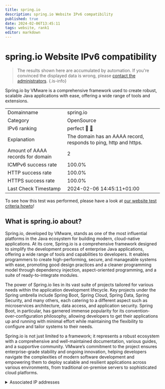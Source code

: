 ```yaml
---
title: spring.io
description: spring.io Website IPv6 compatibility
published: true
date: 2024-02-06T13:45:11
tags: website, rank1
editor: markdown
---
```


# spring.io Website IPv6 compatibility

> The results shown here are accumulated by automation. If you're convinced the displayed data is wrong, please [contact the administrators](/howto/chat). 
{.is-info}

Spring.io by VMware is a comprehensive framework used to create robust, scalable Java applications with ease, offering a wide range of tools and extensions.


|   |   |
| - | - |
| Domainname | spring.io
| Category | OpenSource |
| IPv6 ranking | perfect :1st_place_medal: [🔗](/howto/ranking) |
| Explanation | The domain has an AAAA record, responds to ping, http and https. |
| Amount of AAAA records for domain | 2 |
| ICMPv6 success rate | 100.0%|
| HTTP success rate | 100.0% |
| HTTPS success rate | 100.0% |
| Last Check Timestamp | 2024-02-06 14:45:11+01:00 |

To see how this test was performed, please have a look at [our website test criteria howto](/howto/testcriteria/website)!


## What is spring.io about?
Spring.io, developed by VMware, stands as one of the most influential platforms in the Java ecosystem for building modern, cloud-native applications. At its core, Spring.io is a comprehensive framework designed to simplify the development process of enterprise Java applications, offering a wide range of tools and capabilities to developers. It enables programmers to create high-performing, secure, and manageable systems with ease, promoting good design practices and a cleaner programming model through dependency injection, aspect-oriented programming, and a suite of ready-to-integrate modules.

The power of Spring.io lies in its vast suite of projects tailored for various needs within the application development lifecycle. Key projects under the Spring umbrella include Spring Boot, Spring Cloud, Spring Data, Spring Security, and many others, each catering to a different aspect such as microservices architecture, data access, and application security. Spring Boot, in particular, has garnered immense popularity for its convention-over-configuration philosophy, allowing developers to get their applications up and running with minimal effort while maintaining the flexibility to configure and tailor systems to their needs.

Spring.io is not just limited to a framework; it represents a robust ecosystem with a comprehensive and well-maintained documentation, various guides, and a supportive community. VMware’s commitment to the project ensures enterprise-grade stability and ongoing innovation, helping developers navigate the complexities of modern software development and empowering them to deploy scalable and resilient applications across various environments, from traditional on-premise servers to sophisticated cloud platforms.



<details>
<summary>Associated IP addresses</summary>

2606:4700:10::6814:241

2606:4700:10::6814:341

</details>
